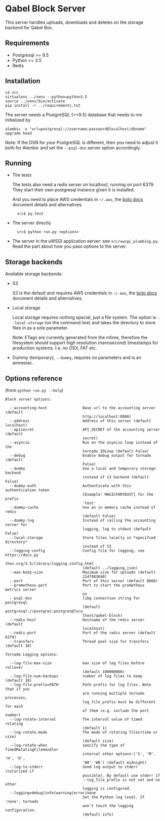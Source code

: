 # Qabel Block Server

This server handles uploads, downloads and deletes on the storage backend for Qabel Box.

## Requirements

* Postgresql >= 9.5
* Python >= 3.5
* Redis

## Installation

	cd src
	virtualenv ../venv --python=python3.5
	source ../venv/bin/activate
	pip install -r ../requirements.txt

The server needs a PostgreSQL (>=9.5) database that needs to me initialized by

	alembic -x "url=postgresql://username:password@localhost/dbname" upgrade head

Note: If the DSN for your PostgreSQL is different, then you need to adjust it both for Alembic and set the `--psql-dsn`
server option accordingly.

## Running

- The tests

	The tests also need a redis server on localhost, running on port 6379. They start their own postgresql instance
	given it is installed.

	And you need to place AWS credentials in `~/.aws`, the
	[boto docs](https://boto3.readthedocs.io/en/latest/guide/quickstart.html#configuration)
	document details and alternatives.

        src$ py.test

- The server directly

        src$ python run.py <options>

- The server in the uWSGI application server: see `src/uwsgi_plumbing.py`. Read the part about how you pass options
  to the server.

## Storage backends

Available storage backends:

- S3

    S3 is the default and requires AWS credentials in `~/.aws`, the
    [boto docs](https://boto3.readthedocs.io/en/latest/guide/quickstart.html#configuration) document details and
    alternatives.

- Local storage

    Local storage requires nothing special, just a file system. The option is `--local-storage` (on the command line)
    and takes the directory to store files in as a sole parameter.

    Note: ETags are currently generated from the mtime, therefore the
    filesystem should support high resolution (nanosecond) timestamps for
    production systems. I.e. no OSX, FAT etc.

- Dummy (temporary), `--dummy`, requires no parameters and is an amnesiac.

## Options reference

(from `python run.py --help`)

    Block server options:

      --accounting-host                Base url to the accounting server (default
                                       http://localhost:8000)
      --address                        Address of this server (default localhost)
      --apisecret                      API_SECRET of the accounting server (default
                                       secret)
      --asyncio                        Run on the asyncio loop instead of the
                                       tornado IOLoop (default False)
      --debug                          Enable debug output for tornado (default
                                       False)
      --dummy                          Use a local and temporary storage backend
                                       instead of s3 backend (default False)
      --dummy-auth                     Authenticate with this authentication token
                                       [Example: MAGICFARYDUST] for the prefix
                                       'test'
      --dummy-cache                    Use an in memory cache instead of redis
                                       (default False)
      --dummy-log                      Instead of calling the accounting server for
                                       logging, log to stdout (default False)
      --local-storage                  Store files locally in *specified directory*
                                       instead of S3
      --logging-config                 Config file for logging, see https://docs.py
                                       thon.org/3.5/library/logging.config.html
                                       (default ../logging.json)
      --max-body-size                  Maximum size for uploads (default
                                       2147483648)
      --port                           Port of this server (default 8888)
      --prometheus-port                Port to start the prometheus metrics server
                                       on
      --psql-dsn                       libq connection string for postgresql
                                       (default postgresql://postgres:postgres@loca
                                       lhost/qabel-block)
      --redis-host                     Hostname of the redis server (default
                                       localhost)
      --redis-port                     Port of the redis server (default 6379)
      --transfers                      Thread pool size for transfers (default 10)

    Tornado Logging options:

      --log-file-max-size              max size of log files before rollover
                                       (default 100000000)
      --log-file-num-backups           number of log files to keep (default 10)
      --log-file-prefix=PATH           Path prefix for log files. Note that if you
                                       are running multiple tornado processes,
                                       log_file_prefix must be different for each
                                       of them (e.g. include the port number)
      --log-rotate-interval            The interval value of timed rotating
                                       (default 1)
      --log-rotate-mode                The mode of rotating files(time or size)
                                       (default size)
      --log-rotate-when                specify the type of TimedRotatingFileHandler
                                       interval other options:('S', 'M', 'H', 'D',
                                       'W0'-'W6') (default midnight)
      --log-to-stderr                  Send log output to stderr (colorized if
                                       possible). By default use stderr if
                                       --log_file_prefix is not set and no other
                                       logging is configured.
      --logging=debug|info|warning|error|none
                                       Set the Python log level. If 'none', tornado
                                       won't touch the logging configuration.
                                       (default info)
